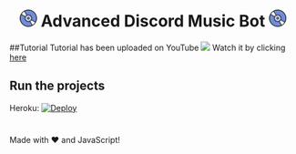 <h1 align="center"><img src="./assets/Music.gif" width="30px"> Advanced Discord Music Bot <img src="./assets/Music.gif" width="30px"></h1>

##Tutorial
Tutorial has been uploaded on YouTube <img src="https://www.youtube.com/about/static/svgs/icons/brand-resources/YouTube_icon_full-color.svg?cache=f2ec7a5" width="30px"> Watch it by clicking [here]()

## Run the projects
Heroku: [![Deploy](https://www.herokucdn.com/deploy/button.svg)](https://heroku.com/deploy?template=https://github.com/devnemil/musicbot)
#

Made with :heart: and JavaScript!
